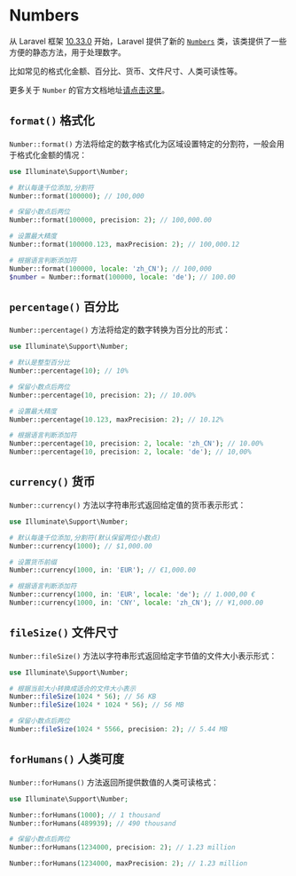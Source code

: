 # Numbers

从 Laravel 框架 [10.33.0](https://github.com/laravel/framework/releases/tag/v10.33.0) 开始，Laravel 提供了新的 [`Numbers`](https://github.com/laravel/framework/pull/48845) 类，该类提供了一些方便的静态方法，用于处理数字。

比如常见的格式化金额、百分比、货币、文件尺寸、人类可读性等。

更多关于 `Number` 的官方文档地址[请点击这里](https://laravel.com/docs/master/helpers#numbers)。

## `format()` 格式化

`Number::format()` 方法将给定的数字格式化为区域设置特定的分割符，一般会用于格式化金额的情况：

```php
use Illuminate\Support\Number;

# 默认每逢千位添加,分割符
Number::format(100000); // 100,000

# 保留小数点后两位
Number::format(100000, precision: 2); // 100,000.00

# 设置最大精度
Number::format(100000.123, maxPrecision: 2); // 100,000.12

# 根据语言判断添加符
Number::format(100000, locale: 'zh_CN'); // 100,000
$number = Number::format(100000, locale: 'de'); // 100.00
```

## `percentage()` 百分比

`Number::percentage()` 方法将给定的数字转换为百分比的形式：

```php
use Illuminate\Support\Number;

# 默认是整型百分比
Number::percentage(10); // 10%

# 保留小数点后两位
Number::percentage(10, precision: 2); // 10.00%

# 设置最大精度
Number::percentage(10.123, maxPrecision: 2); // 10.12%

# 根据语言判断添加符
Number::percentage(10, precision: 2, locale: 'zh_CN'); // 10.00%
Number::percentage(10, precision: 2, locale: 'de'); // 10,00%
```


## `currency()` 货币

`Number::currency()` 方法以字符串形式返回给定值的货币表示形式：

```php
use Illuminate\Support\Number;

# 默认每逢千位添加,分割符(默认保留两位小数点)
Number::currency(1000); // $1,000.00

# 设置货币前缀
Number::currency(1000, in: 'EUR'); // €1,000.00

# 根据语言判断添加符
Number::currency(1000, in: 'EUR', locale: 'de'); // 1.000,00 €
Number::currency(1000, in: 'CNY', locale: 'zh_CN'); // ¥1,000.00
```

## `fileSize()` 文件尺寸

`Number::fileSize()` 方法以字符串形式返回给定字节值的文件大小表示形式：

```php
use Illuminate\Support\Number;

# 根据当前大小转换成适合的文件大小表示
Number::fileSize(1024 * 56); // 56 KB
Number::fileSize(1024 * 1024 * 56); // 56 MB

# 保留小数点后两位
Number::fileSize(1024 * 5566, precision: 2); // 5.44 MB
```

## `forHumans()` 人类可度

`Number::forHumans()` 方法返回所提供数值的人类可读格式：

```php
use Illuminate\Support\Number;

Number::forHumans(1000); // 1 thousand
Number::forHumans(489939); // 490 thousand

# 保留小数点后两位 
Number::forHumans(1234000, precision: 2); // 1.23 million

Number::forHumans(1234000, maxPrecision: 2); // 1.23 million
```

